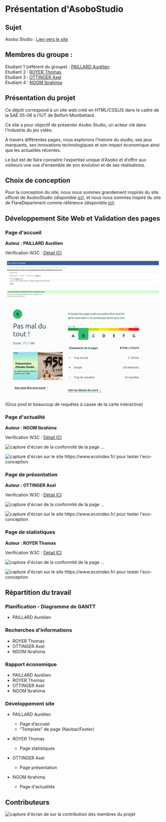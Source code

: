 # Présentation d'AsoboStudio   

## Sujet    

Asobo Studio : [Lien vers le site](https://aurelienp29.github.io/SAE1_AsoboStudio/index.html)

## Membres du groupe :

Etudiant 1 (référent du groupe) :  [PAILLARD Aurélien](mailto:aurelien.paillard@edu.univ-fcomte.fr?subject=SAE_1_05_06)  
Etudiant 2 : [ROYER Thomas](mailto:thomas.royer@edu.univ-fcomte.fr?subject=SAE_1_05_06)   
Etudiant 3 : [OTTINGER Axel](mailto:axel.ottinger@edu.univ-fcomte.fr?subject=SAE_1_05_06)  
Etudiant 4 : [NGOM Ibrahima](mailto:ibrahima.ngom@edu.univ-fcomte.fr?subject=SAE_1_05_06)  

## Présentation du projet

Ce dépôt correspond à un site web créé en HTML/CSS/JS dans le cadre de la SAÉ 05-06 à l'IUT de Belfort-Montbéliard.

Ce site a pour objectif de présenter Asobo Studio, un acteur clé dans l'industrie du jeu vidéo.

À travers différentes pages, nous explorons l’histoire du studio, ses jeux marquants, ses innovations technologiques et son impact économique ainsi que les actualités récentes. 

Le but est de faire connaitre l'expertise unique d'Asobo et d’offrir aux visiteurs une vue d'ensemble de son évolution et de ses réalisations.

## Choix de conception  

Pour la conception du site, nous nous sommes grandement inspirés du site officiel de AsoboStudio (disponible [ici](https://www.asobostudio.com/)), et nous nous sommes inspiré du site de FlareDepartment comme référence (disponible [ici](https://flaredepartment.com/)).    


## Développement Site Web et Validation des pages

### Page d'accueil

**Auteur : PAILLARD Aurélien**  

Vérification W3C : [Détail ICI](https://validator.w3.org/nu/?doc=https%3A%2F%2Faurelienp29.github.io%2FSAE1_AsoboStudio%2Findex.html)


![capture d'écran de la conformité de la page ...](doc/W3C_accueil.png)

![capture d'écran sur le site https://www.ecoindex.fr/ pour tester l'eco-conception](doc/Ecoindex_accueil.png)
(Gros poid et beaucoup de requêtes à cause de la carte interactive)

### Page d'actualité

**Auteur : NGOM Ibrahima**  

Verification W3C : [Détail ICI](https://validator.w3.org/nu/?showsource=yes&showoutline=yes&showimagereport=yes&doc=https%3A%2F%2Fdemo-am90.github.io%2Fs1-demo%2Findex.html)

![capture d'écran de la conformité de la page ...](doc/capture_1_W3C.png)

![capture d'écran sur le site https://www.ecoindex.fr/ pour tester l'eco-conception](doc/capture_1_ecoconcept.png)

### Page de présentation

**Auteur : OTTINGER Axel**  

Verification W3C : [Détail ICI](https://validator.w3.org/nu/?showsource=yes&showoutline=yes&showimagereport=yes&doc=https%3A%2F%2Fdemo-am90.github.io%2Fs1-demo%2Findex.html)

![capture d'écran de la conformité de la page ...](doc/capture_1_W3C.png)

![capture d'écran sur le site https://www.ecoindex.fr/ pour tester l'eco-conception](doc/capture_1_ecoconcept.png)

### Page de statistiques

**Auteur : ROYER Thomas**  

Verification W3C : [Détail ICI](https://validator.w3.org/nu/?showsource=yes&showoutline=yes&showimagereport=yes&doc=https%3A%2F%2Fdemo-am90.github.io%2Fs1-demo%2Findex.html)

![capture d'écran de la conformité de la page ...](doc/capture_1_W3C.png)

![capture d'écran sur le site https://www.ecoindex.fr/ pour tester l'eco-conception](doc/capture_1_ecoconcept.png)

## Répartition du travail

### Planification - Diagramme de GANTT

- PAILLARD Aurélien

### Recherches d'informations

- ROYER Thomas
- OTTINGER Axel
- NGOM Ibrahima


### Rapport économique

- PAILLARD Aurélien
- ROYER Thomas
- OTTINGER Axel
- NGOM Ibrahima

### Développement site

- PAILLARD Aurélien
  - Page d’accueil
  - "Template" de page (Navbar/Footer)

- ROYER Thomas
  - Page statistiques

- OTTINGER Axel
  - Page présentation

- NGOM Ibrahima
  - Page d'actualités


## Contributeurs

![capture d'écran de sur la contribution des membres du projet](doc/livrable2_contributors.png)
